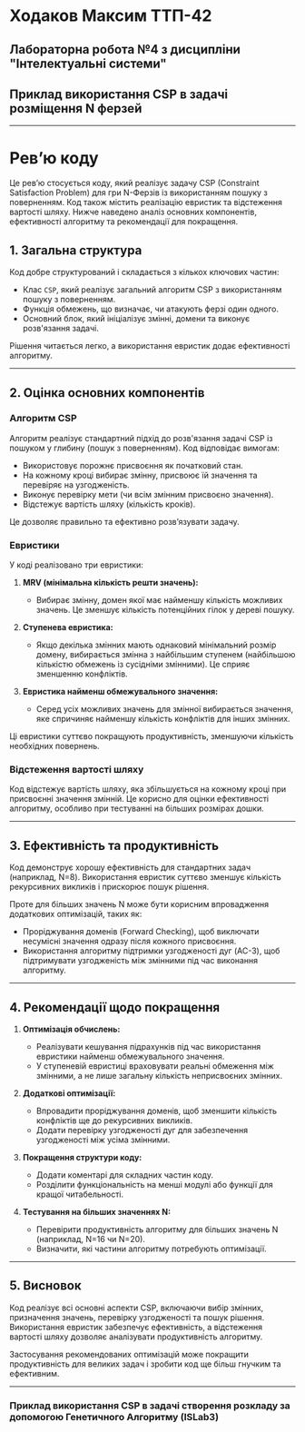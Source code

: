 # Ходаков Максим ТТП-42 
## Лабораторна робота №4 з дисципліни "Інтелектуальні системи"


## Приклад використання CSP в задачі розміщення N ферзей

------

# Рев’ю коду

Це рев’ю стосується коду, який реалізує задачу CSP (Constraint Satisfaction Problem) для гри N-Ферзів із використанням пошуку з поверненням. Код також містить реалізацію евристик та відстеження вартості шляху. Нижче наведено аналіз основних компонентів, ефективності алгоритму та рекомендації для покращення.

## 1. Загальна структура

Код добре структурований і складається з кількох ключових частин:
- Клас `CSP`, який реалізує загальний алгоритм CSP з використанням пошуку з поверненням.
- Функція обмежень, що визначає, чи атакують ферзі один одного.
- Основний блок, який ініціалізує змінні, домени та виконує розв'язання задачі.

Рішення читається легко, а використання евристик додає ефективності алгоритму.

---

## 2. Оцінка основних компонентів

### Алгоритм CSP

Алгоритм реалізує стандартний підхід до розв'язання задачі CSP із пошуком у глибину (пошук з поверненням). Код відповідає вимогам:
- Використовує порожнє присвоєння як початковий стан.
- На кожному кроці вибирає змінну, присвоює їй значення та перевіряє на узгодженість.
- Виконує перевірку мети (чи всім змінним присвоєно значення).
- Відстежує вартість шляху (кількість кроків).

Це дозволяє правильно та ефективно розв’язувати задачу.

### Евристики

У коді реалізовано три евристики:
1. **MRV (мінімальна кількість решти значень):**
   - Вибирає змінну, домен якої має найменшу кількість можливих значень. Це зменшує кількість потенційних гілок у дереві пошуку.

2. **Ступенева евристика:**
   - Якщо декілька змінних мають однаковий мінімальний розмір домену, вибирається змінна з найбільшим ступенем (найбільшою кількістю обмежень із сусідніми змінними). Це сприяє зменшенню конфліктів.

3. **Евристика найменш обмежувального значення:**
   - Серед усіх можливих значень для змінної вибирається значення, яке спричиняє найменшу кількість конфліктів для інших змінних.

Ці евристики суттєво покращують продуктивність, зменшуючи кількість необхідних повернень.

### Відстеження вартості шляху

Код відстежує вартість шляху, яка збільшується на кожному кроці при присвоєнні значення змінній. Це корисно для оцінки ефективності алгоритму, особливо при тестуванні на більших розмірах дошки.

---

## 3. Ефективність та продуктивність

Код демонструє хорошу ефективність для стандартних задач (наприклад, N=8). Використання евристик суттєво зменшує кількість рекурсивних викликів і прискорює пошук рішення. 

Проте для більших значень N може бути корисним впровадження додаткових оптимізацій, таких як:
- Проріджування доменів (Forward Checking), щоб виключати несумісні значення одразу після кожного присвоєння.
- Використання алгоритму підтримки узгодженості дуг (AC-3), щоб підтримувати узгодженість між змінними під час виконання алгоритму.

---

## 4. Рекомендації щодо покращення

1. **Оптимізація обчислень:**
   - Реалізувати кешування підрахунків під час використання евристики найменш обмежувального значення.
   - У ступеневій евристиці враховувати реальні обмеження між змінними, а не лише загальну кількість неприсвоєних змінних.

2. **Додаткові оптимізації:**
   - Впровадити проріджування доменів, щоб зменшити кількість конфліктів ще до рекурсивних викликів.
   - Додати перевірку узгодженості дуг для забезпечення узгодженості між усіма змінними.

3. **Покращення структури коду:**
   - Додати коментарі для складних частин коду.
   - Розділити функціональність на менші модулі або функції для кращої читабельності.

4. **Тестування на більших значеннях N:**
   - Перевірити продуктивність алгоритму для більших значень N (наприклад, N=16 чи N=20).
   - Визначити, які частини алгоритму потребують оптимізації.

---

## 5. Висновок

Код реалізує всі основні аспекти CSP, включаючи вибір змінних, призначення значень, перевірку узгодженості та пошук рішення. Використання евристик забезпечує ефективність, а відстеження вартості шляху дозволяє аналізувати продуктивність алгоритму.

Застосування рекомендованих оптимізацій може покращити продуктивність для великих задач і зробити код ще більш гнучким та ефективним.

------

### Приклад використання CSP в задачі створення розкладу за допомогою Генетичного Алгоритму (ISLab3)
